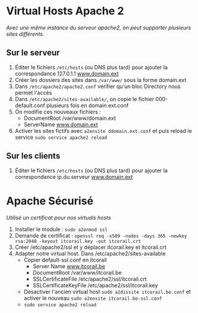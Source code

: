 # Virtual Hosts Apache 2

*Avec une même instance du serveur apache2, on peut supporter plusieurs sites différents.*

## Sur le serveur

1. Éditer le fichiers `/etc/hosts` (ou DNS plus tard) pour ajouter la correspondance 127.0.1.1 www.domain.ext
2. Créer les dossiers des sites dans `/var/www/` sous la forme domain.ext
3. Dans `/etc/apache2/apache2.conf` vérifier qu'un bloc Directory nous permet l'accès
4. Dans `/etc/apache2/sites-available/`, on copie le fichier 000-default.conf plusieurs fois en domain.ext.conf
5. On modifie ces nouveaux fichiers :
     * DocumentRoot /var/www/domain.ext
     * ServerName www.domain.ext
6. Activer les sites fictifs avec `a2ensite ddomain.ext.conf` et puis reload le service `sudo service apache2 reload`

## Sur les clients

1. Éditer le fichiers `/etc/hosts` (ou DNS plus tard) pour ajouter la correspondance ip.du.serveur www.domain.ext

# Apache Sécurisé

*Utilisé un certificat pour nos virtuals hosts*

1. Installer le module : `sudo a2enmod ssl`
2. Demande de certificat : `openssl req -x509 -nodes -days 365 -newkey rsa:2048 -keyout itcorail.key -out itcorail.crt`
3. Créer /etc/apache2/ssl et y déplacer itcorail.key et itcorail.crt
4. Adapter notre virtual host. Dans /etc/apache2/sites-available
    - Copier default-ssl.conf en itcorail
        * Server Name www.itcorail.be
        * DocumentRoot /var/www/itcorail.be
        * SSLCertificateFile /etc/apache2/ssl/itcorail.crt
        * SSLCertificateKeyFile /etc/apache2/ssl/itcorail.key
    - Désactiver l'ancien virtual host `sudo a2dissite itcorail.be.conf` et activer le nouveau `sudo a2ensite itcorail.be-ssl.conf`
    - `sudo service apache2 reload`
